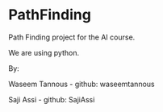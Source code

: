 # PathFinding
 Path Finding project for the AI course.
 
We are using python.

By:

Waseem Tannous - github: waseemtannous

Saji Assi - github: SajiAssi
